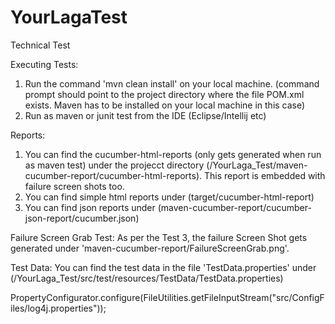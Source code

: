 # YourLagaTest
Technical Test

Executing Tests:
1. Run the command 'mvn clean install' on your local machine. (command prompt should point to the project directory where the file POM.xml exists. Maven has to be installed on your local machine in this case)
2. Run as maven or junit test from the IDE (Eclipse/Intellij etc)

Reports:
1. You can find the cucumber-html-reports (only gets generated when run as maven test) under the projecct directory (/YourLaga_Test/maven-cucumber-report/cucumber-html-reports). This report is embedded with failure screen shots too.
2. You can find simple html reports under (target/cucumber-html-report)
3. You can find json reports under (maven-cucumber-report/cucumber-json-report/cucumber.json)

Failure Screen Grab Test:
As per the Test 3, the failure Screen Shot gets generated under 'maven-cucumber-report/FailureScreenGrab.png'. 

Test Data: 
You can find the test data in the file 'TestData.properties' under (/YourLaga_Test/src/test/resources/TestData/TestData.properties)

PropertyConfigurator.configure(FileUtilities.getFileInputStream("src/ConfigFiles/log4j.properties"));
